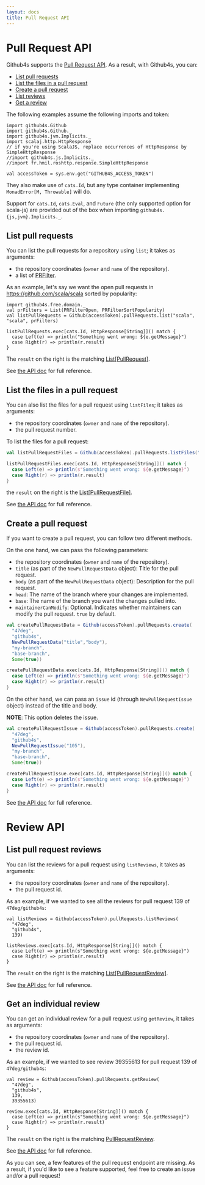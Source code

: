 ```yaml
---
layout: docs
title: Pull Request API
---
```


# Pull Request API

Github4s supports the [Pull Request API](https://developer.github.com/v3/pulls/). As a result,
with Github4s, you can:

- [List pull requests](#list-pull-requests)
- [List the files in a pull request](#list-the-files-in-a-pull-request)
- [Create a pull request](#create-a-pull-request)
- [List reviews](#list-pull-request-reviews)
- [Get a review](#get-an-individual-review)

The following examples assume the following imports and token:

```tut:silent
import github4s.Github
import github4s.Github._
import github4s.jvm.Implicits._
import scalaj.http.HttpResponse
// if you're using ScalaJS, replace occurrences of HttpResponse by SimpleHttpResponse
//import github4s.js.Implicits._
//import fr.hmil.roshttp.response.SimpleHttpResponse

val accessToken = sys.env.get("GITHUB4S_ACCESS_TOKEN")
```

They also make use of `cats.Id`, but any type container implementing `MonadError[M, Throwable]` will do.

Support for `cats.Id`, `cats.Eval`, and `Future` (the only supported option for scala-js) are
provided out of the box when importing `github4s.{js,jvm}.Implicits._`.

## List pull requests

You can list the pull requests for a repository using `list`; it takes as arguments:

- the repository coordinates (`owner` and `name` of the repository).
- a list of [PRFilter](https://github.com/47deg/github4s/blob/master/github4s/shared/src/main/scala/github4s/free/domain/PullRequest.scala).

As an example, let's say we want the open pull requests in <https://github.com/scala/scala> sorted
by popularity:

```tut:silent
import github4s.free.domain._
val prFilters = List(PRFilterOpen, PRFilterSortPopularity)
val listPullRequests = Github(accessToken).pullRequests.list("scala", "scala", prFilters)

listPullRequests.exec[cats.Id, HttpResponse[String]]() match {
  case Left(e) => println("Something went wrong: ${e.getMessage}")
  case Right(r) => println(r.result)
}
```

The `result` on the right is the matching [List[PullRequest]][pr-scala].

See [the API doc](https://developer.github.com/v3/pulls/#list-pull-requests) for full reference.

## List the files in a pull request

You can also list the files for a pull request using `listFiles`; it takes as arguments:

- the repository coordinates (`owner` and `name` of the repository).
- the pull request number.

To list the files for a pull request:

```scala
val listPullRequestFiles = Github(accessToken).pullRequests.listFiles("47deg", "github4s", 102)

listPullRequestFiles.exec[cats.Id, HttpResponse[String]]() match {
  case Left(e) => println(s"Something went wrong: ${e.getMessage}")
  case Right(r) => println(r.result)
}
```

the `result` on the right is the [List[PullRequestFile]][pr-scala].

See [the API doc](https://developer.github.com/v3/pulls/#list-pull-requests-files) for full
reference.

## Create a pull request
If you want to create a pull request, you can follow two different methods.

On the one hand, we can pass the following parameters:

 - the repository coordinates (`owner` and `name` of the repository).
 - `title` (as part of the `NewPullRequestData` object): Title for the pull request.
 - `body` (as part of the `NewPullRequestData` object): Description for the pull request.
 - `head`: The name of the branch where your changes are implemented.
 - `base`: The name of the branch you want the changes pulled into.
 - `maintainerCanModify`: Optional. Indicates whether maintainers can modify the pull request. `true` by default.

```scala
val createPullRequestData = Github(accessToken).pullRequests.create(
  "47deg",
  "github4s",
  NewPullRequestData("title","body"),
  "my-branch",
  "base-branch",
  Some(true))

createPullRequestData.exec[cats.Id, HttpResponse[String]]() match {
  case Left(e) => println(s"Something went wrong: ${e.getMessage}")
  case Right(r) => println(r.result)
}
```

On the other hand, we can pass an `issue` id (through `NewPullRequestIssue` object)
instead of the title and body.

**NOTE**: This option deletes the issue.

```scala
val createPullRequestIssue = Github(accessToken).pullRequests.create(
  "47deg",
  "github4s",
  NewPullRequestIssue("105"),
  "my-branch",
  "base-branch",
  Some(true))

createPullRequestIssue.exec[cats.Id, HttpResponse[String]]() match {
  case Left(e) => println(s"Something went wrong: ${e.getMessage}")
  case Right(r) => println(r.result)
}
```

See [the API doc](https://developer.github.com/v3/pulls/#create-a-pull-request) for full reference.

# Review API

## List pull request reviews

You can list the reviews for a pull request using `listReviews`, it takes as arguments:

- the repository coordinates (`owner` and `name` of the repository).
- the pull request id.

As an example, if we wanted to see all the reviews for pull request 139 of `47deg/github4s`:

```tut:silent
val listReviews = Github(accessToken).pullRequests.listReviews(
  "47deg",
  "github4s",
  139)

listReviews.exec[cats.Id, HttpResponse[String]]() match {
  case Left(e) => println(s"Something went wrong: ${e.getMessage}")
  case Right(r) => println(r.result)
}
```

The `result` on the right is the matching [List[PullRequestReview]][pr-scala].

See [the API doc](https://developer.github.com/v3/pulls/reviews/#list-reviews-on-a-pull-request) for full reference.

## Get an individual review

You can get an individual review for a pull request using `getReview`, it takes as arguments:

- the repository coordinates (`owner` and `name` of the repository).
- the pull request id.
- the review id.

As an example, if we wanted to see review 39355613 for pull request 139 of `47deg/github4s`:

```tut:silent
val review = Github(accessToken).pullRequests.getReview(
  "47deg",
  "github4s",
  139,
  39355613)

review.exec[cats.Id, HttpResponse[String]]() match {
  case Left(e) => println(s"Something went wrong: ${e.getMessage}")
  case Right(r) => println(r.result)
}
```

The `result` on the right is the matching [PullRequestReview][pr-scala].

See [the API doc](https://developer.github.com/v3/pulls/reviews/#get-a-single-review) for full reference.

As you can see, a few features of the pull request endpoint are missing. As a result, if you'd like
to see a feature supported, feel free to create an issue and/or a pull request!

[pr-scala]: https://github.com/47deg/github4s/blob/master/github4s/shared/src/main/scala/github4s/free/domain/PullRequest.scala
